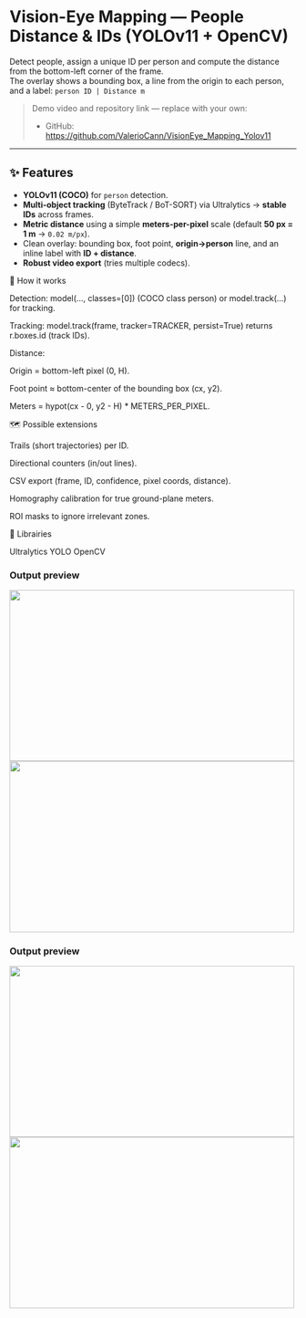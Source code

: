 # Vision-Eye Mapping — People Distance & IDs (YOLOv11 + OpenCV)

Detect people, assign a unique ID per person and compute the distance from the bottom-left corner of the frame.  
The overlay shows a bounding box, a line from the origin to each person, and a label: `person ID | Distance m`

> Demo video and repository link — replace with your own:
> - GitHub: https://github.com/ValerioCann/VisionEye_Mapping_Yolov11

---

## ✨ Features
- **YOLOv11 (COCO)** for `person` detection.
- **Multi-object tracking** (ByteTrack / BoT-SORT) via Ultralytics → **stable IDs** across frames.
- **Metric distance** using a simple **meters-per-pixel** scale (default **50 px = 1 m** → `0.02 m/px`).
- Clean overlay: bounding box, foot point, **origin→person** line, and an inline label with **ID + distance**.
- **Robust video export** (tries multiple codecs).


🧠 How it works

Detection: model(..., classes=[0]) (COCO class person) or model.track(...) for tracking.

Tracking: model.track(frame, tracker=TRACKER, persist=True) returns r.boxes.id (track IDs).

Distance:

Origin = bottom-left pixel (0, H).

Foot point ≈ bottom-center of the bounding box (cx, y2).

Meters = hypot(cx - 0, y2 - H) * METERS_PER_PIXEL.


🗺️ Possible extensions

Trails (short trajectories) per ID.

Directional counters (in/out lines).

CSV export (frame, ID, confidence, pixel coords, distance).

Homography calibration for true ground-plane meters.

ROI masks to ignore irrelevant zones.



🙌 Librairies

Ultralytics YOLO
OpenCV


### Output preview

<img src="https://github.com/ValerioCann/VisionEye_Mapping/assets/136093296/d59111c0-db17-4fca-9883-0b58e316180a" width="500" height="300"> <img src="https://github.com/ValerioCann/VisionEye_Mapping/assets/136093296/ac062ccc-ad42-4dd1-b77a-05fadc3e90a1" width="500" height="300">



### Output preview

<img src="https://github.com/ValerioCann/VisionEye_Mapping/assets/136093296/d59111c0-db17-4fca-9883-0b58e316180a" width="500" height="300"> <img src="https://github.com/ValerioCann/VisionEye_Mapping/assets/136093296/ac062ccc-ad42-4dd1-b77a-05fadc3e90a1" width="500" height="300">

